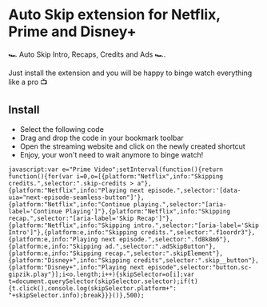 # Auto Skip extension for Netflix, Prime and Disney+

🏎 Auto Skip Intro, Recaps, Credits and Ads 🏎.

Just install the extension and you will be happy to binge watch everything like a pro 📺

## Install

* Select the following code
* Drag and drop the code in your bookmark toolbar
* Open the streaming website and click on the newly created shortcut
* Enjoy, your won't need to wait anymore to binge watch!

`javascript:var e="Prime Video";setInterval(function(){return function(){for(var i=0,o=[{platform:"Netflix",info:"Skipping credits.",selector:".skip-credits > a"},{platform:"Netflix",info:"Playing next episode.",selector:'[data-uia="next-episode-seamless-button"]'},{platform:"Netflix",info:"Continue playing.",selector:"[aria-label='Continue Playing']"},{platform:"Netflix",info:"Skipping recap.",selector:"[aria-label='Skip Recap']"},{platform:"Netflix",info:"Skipping intro.",selector:"[aria-label='Skip Intro']"},{platform:e,info:"Skipping credits.",selector:".f1oordr3"},{platform:e,info:"Playing next episode.",selector:".fd8k8m6"},{platform:e,info:"Skipping ad.",selector:".adSkipButton"},{platform:e,info:"Skipping recap.",selector:".skipElement"},{platform:"Disney+",info:"Skipping credits",selector:".skip__button"},{platform:"Disney+",info:"Playing next episode",selector:"button.sc-gipzik.play"}];i<o.length;i++){skipSelector=o[i];var t=document.querySelector(skipSelector.selector);if(t){t.click(),console.log(skipSelector.platform+": "+skipSelector.info);break}}}()},500);`